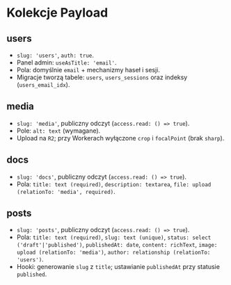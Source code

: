 # Kolekcje Payload

## users
- `slug: 'users'`, `auth: true`.
- Panel admin: `useAsTitle: 'email'`.
- Pola: domyślnie `email` + mechanizmy haseł i sesji.
- Migracje tworzą tabele: `users`, `users_sessions` oraz indeksy (`users_email_idx`).

## media
- `slug: 'media'`, publiczny odczyt (`access.read: () => true`).
- Pole: `alt: text` (wymagane).
- Upload na `R2`; przy Workerach wyłączone `crop` i `focalPoint` (brak `sharp`).

## docs
- `slug: 'docs'`, publiczny odczyt (`access.read: () => true`).
- Pola: `title: text (required)`, `description: textarea`, `file: upload (relationTo: 'media', required)`.

## posts
- `slug: 'posts'`, publiczny odczyt (`access.read: () => true`).
- Pola: `title: text (required)`, `slug: text (unique)`, `status: select ('draft'|'published')`, `publishedAt: date`, `content: richText`, `image: upload (relationTo: 'media')`, `author: relationship (relationTo: 'users')`.
- Hooki: generowanie `slug` z `title`; ustawianie `publishedAt` przy statusie `published`.